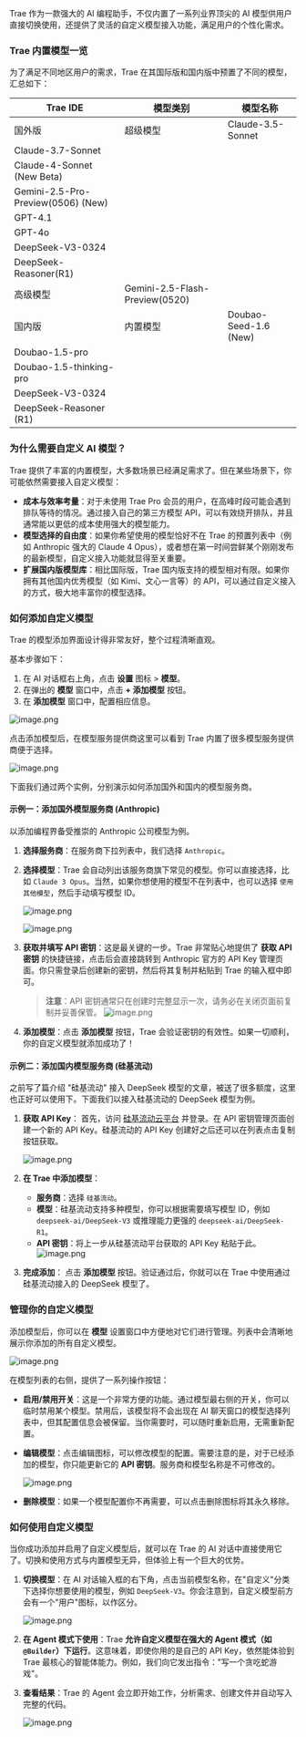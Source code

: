 Trae 作为一款强大的 AI 编程助手，不仅内置了一系列业界顶尖的 AI 模型供用户直接切换使用，还提供了灵活的自定义模型接入功能，满足用户的个性化需求。

### Trae 内置模型一览

为了满足不同地区用户的需求，Trae 在其国际版和国内版中预置了不同的模型，汇总如下：

| Trae IDE | 模型类别 | 模型名称 |
| --- | --- | --- |
| 国外版 | 超级模型 | Claude-3.5-Sonnet |
| Claude-3.7-Sonnet |
| Claude-4-Sonnet (New Beta) |
| Gemini-2.5-Pro-Preview(0506) (New) |
| GPT-4.1 |
| GPT-4o |
| DeepSeek-V3-0324 |
| DeepSeek-Reasoner(R1) |
| 高级模型 | Gemini-2.5-Flash-Preview(0520) |
| 国内版 | 内置模型 | Doubao-Seed-1.6 (New) |
| Doubao-1.5-pro |
| Doubao-1.5-thinking-pro |
| DeepSeek-V3-0324 |
| DeepSeek-Reasoner (R1) |

### 为什么需要自定义 AI 模型？

Trae 提供了丰富的内置模型，大多数场景已经满足需求了。但在某些场景下，你可能依然需要接入自定义模型：

*   **成本与效率考量**：对于未使用 Trae Pro 会员的用户，在高峰时段可能会遇到排队等待的情况。通过接入自己的第三方模型 API，可以有效绕开排队，并且通常能以更低的成本使用强大的模型能力。
*   **模型选择的自由度**：如果你希望使用的模型恰好不在 Trae 的预置列表中（例如 Anthropic 强大的 Claude 4 Opus），或者想在第一时间尝鲜某个刚刚发布的最新模型，自定义接入功能就显得至关重要。
*   **扩展国内版模型库**：相比国际版，Trae 国内版支持的模型相对有限。如果你拥有其他国内优秀模型（如 Kimi、文心一言等）的 API，可以通过自定义接入的方式，极大地丰富你的模型选择。

### 如何添加自定义模型

Trae 的模型添加界面设计得非常友好，整个过程清晰直观。

基本步骤如下：

1.  在 AI 对话框右上角，点击 **设置** 图标 > **模型**。
2.  在弹出的 **模型** 窗口中，点击 **\+ 添加模型** 按钮。
3.  在 **添加模型** 窗口中，配置相应信息。

![image.png](https://p9-juejin.byteimg.com/tos-cn-i-k3u1fbpfcp/e47bb8ad08834d53bd98d5940f02815d~tplv-k3u1fbpfcp-jj-mark:1600:0:0:0:q75.jpg#?w=891&h=642&s=63612&e=png&b=191b1f)

点击添加模型后，在模型服务提供商这里可以看到 Trae 内置了很多模型服务提供商便于选择。

![image.png](https://p6-juejin.byteimg.com/tos-cn-i-k3u1fbpfcp/aaf6d7e1c4fc4037999c9db3b2ec7cf8~tplv-k3u1fbpfcp-jj-mark:1600:0:0:0:q75.jpg#?w=746&h=573&s=37785&e=png&b=2e3037)

下面我们通过两个实例，分别演示如何添加国外和国内的模型服务商。

#### 示例一：添加国外模型服务商 (Anthropic)

以添加编程界备受推崇的 Anthropic 公司模型为例。

1.  **选择服务商**：在服务商下拉列表中，我们选择 `Anthropic`。
    
2.  **选择模型**：Trae 会自动列出该服务商旗下常见的模型。你可以直接选择，比如 `Claude 3 Opus`。当然，如果你想使用的模型不在列表中，也可以选择 `使用其他模型`，然后手动填写模型 ID。
    
    ![image.png](https://p9-juejin.byteimg.com/tos-cn-i-k3u1fbpfcp/c999cf275be245ef9aac1f7154e05926~tplv-k3u1fbpfcp-jj-mark:1600:0:0:0:q75.jpg#?w=754&h=735&s=61876&e=png&b=2d2f35)
    
    ![image.png](https://p1-juejin.byteimg.com/tos-cn-i-k3u1fbpfcp/0e73f9b2071e474f8c94ece5884118f6~tplv-k3u1fbpfcp-jj-mark:1600:0:0:0:q75.jpg#?w=743&h=571&s=40858&e=png&b=2f3138)
    
3.  **获取并填写 API 密钥**：这是最关键的一步。Trae 非常贴心地提供了 **获取 API 密钥** 的快捷链接，点击后会直接跳转到 Anthropic 官方的 API Key 管理页面。你只需登录后创建新的密钥，然后将其复制并粘贴到 Trae 的输入框中即可。
    
    > **注意**：API 密钥通常只在创建时完整显示一次，请务必在关闭页面前复制并妥善保管。 ![image.png](https://p3-juejin.byteimg.com/tos-cn-i-k3u1fbpfcp/5ff15917c74f49c0967c144a6a852725~tplv-k3u1fbpfcp-jj-mark:1600:0:0:0:q75.jpg#?w=1144&h=861&s=79522&e=png&b=0f0f0e)
    
4.  **添加模型**：点击 **添加模型** 按钮，Trae 会验证密钥的有效性。如果一切顺利，你的自定义模型就添加成功了！
    

#### 示例二：添加国内模型服务商 (硅基流动)

之前写了篇介绍 "硅基流动" 接入 DeepSeek 模型的文章，被送了很多额度，这里也正好可以使用下。下面我们以接入硅基流动的 DeepSeek 模型为例。

1.  **获取 API Key**： 首先，访问 [硅基流动云平台](https://cloud.siliconflow.cn/account/ak "https://cloud.siliconflow.cn/account/ak") 并登录。在 API 密钥管理页面创建一个新的 API Key。硅基流动的 API Key 创建好之后还可以在列表点击复制按钮获取。
    
    ![image.png](https://p1-juejin.byteimg.com/tos-cn-i-k3u1fbpfcp/f54af65b4c1e449781b8555596aa30f5~tplv-k3u1fbpfcp-jj-mark:1600:0:0:0:q75.jpg#?w=920&h=234&s=47548&e=png&b=fbf7f6)
    
2.  **在 Trae 中添加模型**：
    
    *   **服务商**：选择 `硅基流动`。
    *   **模型**：硅基流动支持多种模型，你可以根据需要填写模型 ID，例如 `deepseek-ai/DeepSeek-V3` 或推理能力更强的 `deepseek-ai/DeepSeek-R1`。
    *   **API 密钥**：将上一步从硅基流动平台获取的 API Key 粘贴于此。  
        ![image.png](https://p1-juejin.byteimg.com/tos-cn-i-k3u1fbpfcp/917226f1d2494018ac813610b00271b7~tplv-k3u1fbpfcp-jj-mark:1600:0:0:0:q75.jpg#?w=732&h=564&s=38583&e=png&b=303239)
3.  **完成添加**： 点击 **添加模型** 按钮。验证通过后，你就可以在 Trae 中使用通过硅基流动接入的 DeepSeek 模型了。
    

### 管理你的自定义模型

添加模型后，你可以在 **模型** 设置窗口中方便地对它们进行管理。列表中会清晰地展示你添加的所有自定义模型。

![image.png](https://p3-juejin.byteimg.com/tos-cn-i-k3u1fbpfcp/5939753567554762b70f4644435407a5~tplv-k3u1fbpfcp-jj-mark:1600:0:0:0:q75.jpg#?w=838&h=586&s=58480&e=png&b=191b1f)

在模型列表的右侧，提供了一系列操作按钮：

*   **启用/禁用开关**：这是一个非常方便的功能。通过模型最右侧的开关，你可以临时禁用某个模型。禁用后，该模型将不会出现在 AI 聊天窗口的模型选择列表中，但其配置信息会被保留。当你需要时，可以随时重新启用，无需重新配置。
    
*   **编辑模型**：点击编辑图标，可以修改模型的配置。需要注意的是，对于已经添加的模型，你只能更新它的 **API 密钥**。服务商和模型名称是不可修改的。
    
    ![image.png](https://p3-juejin.byteimg.com/tos-cn-i-k3u1fbpfcp/25e2252f6ec1476fa9800f1e4c79c8f6~tplv-k3u1fbpfcp-jj-mark:1600:0:0:0:q75.jpg#?w=744&h=568&s=39664&e=png&b=303239)
    
*   **删除模型**：如果一个模型配置你不再需要，可以点击删除图标将其永久移除。
    

### 如何使用自定义模型

当你成功添加并启用了自定义模型后，就可以在 Trae 的 AI 对话中直接使用它了。切换和使用方式与内置模型无异，但体验上有一个巨大的优势。

1.  **切换模型**：在 AI 对话输入框的右下角，点击当前模型名称，在"自定义"分类下选择你想要使用的模型，例如 `DeepSeek-V3`。你会注意到，自定义模型前方会有一个"用户"图标，以作区分。
    
    ![image.png](https://p9-juejin.byteimg.com/tos-cn-i-k3u1fbpfcp/839a779ee1014c3ab97b27e5bbebacd3~tplv-k3u1fbpfcp-jj-mark:1600:0:0:0:q75.jpg#?w=869&h=300&s=40840&e=png&b=24262b)
    
2.  **在 Agent 模式下使用**：Trae **允许自定义模型在强大的 Agent 模式（如 `@Builder`）下运行**。这意味着，即使你用的是自己的 API Key，依然能体验到 Trae 最核心的智能体能力。例如，我们向它发出指令："写一个贪吃蛇游戏"。
    
3.  **查看结果**：Trae 的 Agent 会立即开始工作，分析需求、创建文件并自动写入完整的代码。
    
    ![image.png](https://p1-juejin.byteimg.com/tos-cn-i-k3u1fbpfcp/4a13f0cda1ae43a29a4342ee92a53633~tplv-k3u1fbpfcp-jj-mark:1600:0:0:0:q75.jpg#?w=861&h=667&s=104504&e=png&b=191b1f)